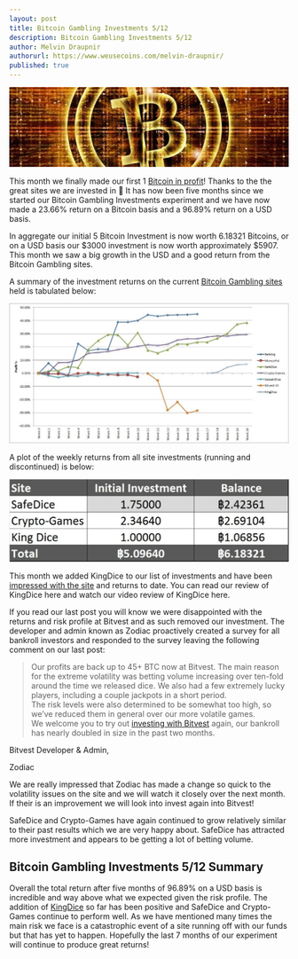 ```yaml
---
layout: post
title: Bitcoin Gambling Investments 5/12
description: Bitcoin Gambling Investments 5/12
author: Melvin Draupnir
authorurl: https://www.weusecoins.com/melvin-draupnir/
published: true
---
```


<p><center><img src="/images/bitcoin-gambling-investments-5.jpg" alt="Bitcoin Gambling Investments"/></center></p>

<p>This month we finally made our first 1 <a href="/irb-warns-against-bitcoin-breaks-usd-1000">Bitcoin in profit</a>! Thanks to the the great sites we are invested in 🙂 It has now been five months since we started our Bitcoin Gambling Investments experiment and we have now made a 23.66% return on a Bitcoin basis and a 96.89% return on a USD basis. </p>

<p>In aggregate our initial 5 Bitcoin Investment is now worth 6.18321 Bitcoins, or on a USD basis our $3000 investment is now worth approximately $5907. This month we saw a big growth in the USD and a good return from the Bitcoin Gambling sites.</p>

<p>A summary of the investment returns on the current <a href="/what-is-bitcoin-mining-and-how-to-be-a-bitcoin-miner">Bitcoin Gambling sites</a> held is tabulated below:</p>

<p><center><img src="/images/bitcoin-gambling-investments-5-plot.jpg" alt="Bitcoin Gambling Investments"/></center></p>

<p>A plot of the weekly returns from all site investments (running and discontinued) is below:</p>

<p><center><img src="/images/bitcoin-gambling-investments-5-table.jpg" alt="Bitcoin Gambling Investments"/></center></p>

<p>This month we added KingDice to our list of investments and have been <a href="/how-to-avoid-bitcoin-cloud-mining-scams">impressed with the site</a> and returns to date. You can read our review of KingDice here and watch our video review of KingDice here.</p>

<p>If you read our last post you will know we were disappointed with the returns and risk profile at Bitvest and as such removed our investment. The developer and admin known as Zodiac proactively created a survey for all bankroll investors and responded to the survey leaving the following comment on our last post:</p>

<blockquote>
Our profits are back up to 45+ BTC now at Bitvest. The main reason for the extreme volatility was betting volume increasing over ten-fold around the time we released dice. We also had a few extremely lucky players, including a couple jackpots in a short period.
<br/>
The risk levels were also determined to be somewhat too high, so we’ve reduced them in general over our more volatile games.
<br/>
We welcome you to try out <a href="/how-to-mine-bitcoins">investing with Bitvest</a> again, our bankroll has nearly doubled in size in the past two months.
<br/>
</blockquote>
<p>Bitvest Developer & Admin,</p>
<p>Zodiac</p>

<p>We are really impressed that Zodiac has made a change so quick to the volatility issues on the site and we will watch it closely over the next month. If their is an improvement we will look into invest again into Bitvest!</p>

<p>SafeDice and Crypto-Games have again continued to grow relatively similar to their past results which we are very happy about. SafeDice has attracted more investment and appears to be getting a lot of betting volume.</p>

<h2>Bitcoin Gambling Investments 5/12 Summary</h2>

<p>Overall the total return after five months of 96.89% on a USD basis is incredible and way above what we expected given the risk profile. The addition of <a href="/how-to-start-bitcoin-mine-invest-tactically-and">KingDice</a> so far has been positive and SafeDice and Crypto-Games continue to perform well. As we have mentioned many times the main risk we face is a catastrophic event of a site running off with our funds but that has yet to happen. Hopefully the last 7 months of our experiment will continue to produce great returns!</p>


